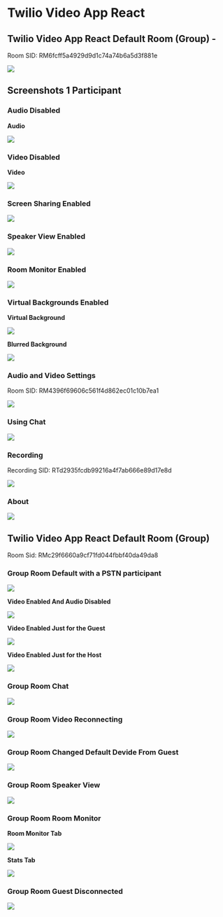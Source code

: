# Twilio Video App React

## Twilio Video App React Default Room (Group) -

Room SID: RM6fcff5a4929d9d1c74a74b6a5d3f881e

![](00_Default_Meeting.png)

## Screenshots 1 Participant

### Audio Disabled

**Audio**

![](01_Audio_Disabled.png)

### Video Disabled

**Video**

![](02_Video_Disabled.png)

### Screen Sharing Enabled

![](03_Screen_Sharing_Enabled.png)

### Speaker View Enabled

![](04_Speaker_View_Enabled.png)

### Room Monitor Enabled

![](05_Room_Monitor_Enabled.png)


### Virtual Backgrounds Enabled

**Virtual Background**


![](06_Virtual_Background_Enabled.png)

**Blurred Background**

![](07_Blurred_Background_Enabled.png)


### Audio and Video Settings

Room SID: RM4396f69606c561f4d862ec01c10b7ea1

![](08_Audio_Video_Settings.png)

### Using Chat

![](09_Chat.png)

### Recording

Recording SID: RTd2935fcdb99216a4f7ab666e89d17e8d

![](10_Recording_Started.png)


### About

![](11_About.png)


## Twilio Video App React Default Room (Group) 

Room Sid: RMc29f6660a9cf71fd044fbbf40da49da8


### Group Room Default with a PSTN participant

![](12_Group_Room_Video_Enabled_Audio_Enabled.png)

**Video Enabled And Audio Disabled**

![](12_Group_Room_Video_Enabled_Audio_Muted.png)

**Video Enabled Just for the Guest**

![](12_Group_Room_Video_Enabled_Guest.png)

**Video Enabled Just for the Host**

![](12_Group_Room_Video_Enabled_Host.png)

### Group Room Chat

![](16_Group_Room_Chat.png)

### Group Room Video Reconnecting

![](14_Group_Room_Video_Reconnecting.png)

### Group Room Changed Default Devide From Guest

![](15_Group_Room_Changed_Default_Device.png)

### Group Room Speaker View

![](17_Group_Room_Speaker_View.png)

### Group Room Room Monitor

**Room Monitor Tab**

![](18_Group_Room_Room_Monitor.png)

**Stats Tab**

![](19_Group_Room_Room_Monitor.png)

### Group Room Guest Disconnected

![](20_Group_Room_1_Participant.png)

